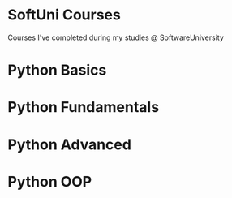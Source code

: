 
# SoftUni Courses
Courses I've completed during my studies @ SoftwareUniversity
# Python Basics
# Python Fundamentals
# Python Advanced
# Python OOP
